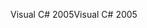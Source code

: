 <span data-ttu-id="ad672-101">Visual C# 2005</span><span class="sxs-lookup"><span data-stu-id="ad672-101">Visual C# 2005</span></span>